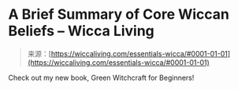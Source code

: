 <!--yml
category: 未分类
date: 2024-06-12 18:26:15
-->

# A Brief Summary of Core Wiccan Beliefs – Wicca Living

> 来源：[https://wiccaliving.com/essentials-wicca/#0001-01-01](https://wiccaliving.com/essentials-wicca/#0001-01-01)

Check out my new book, Green Witchcraft for Beginners!